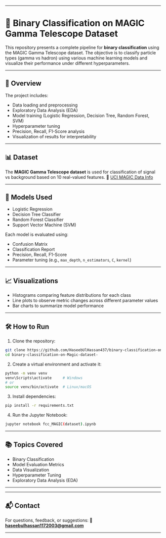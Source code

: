 
---

# 🎯 Binary Classification on MAGIC Gamma Telescope Dataset

This repository presents a complete pipeline for **binary classification** using the MAGIC Gamma Telescope dataset. The objective is to classify particle types (gamma vs hadron) using various machine learning models and visualize their performance under different hyperparameters.

---

## 📌 Overview

The project includes:

* Data loading and preprocessing
* Exploratory Data Analysis (EDA)
* Model training (Logistic Regression, Decision Tree, Random Forest, SVM)
* Hyperparameter tuning
* Precision, Recall, F1-Score analysis
* Visualization of results for interpretability

---

## 📊 Dataset

The **MAGIC Gamma Telescope dataset** is used for classification of signal vs background based on 10 real-valued features.
📁 [UCI MAGIC Data Info](https://archive.ics.uci.edu/ml/datasets/MAGIC+Gamma+Telescope)

---

## 🧠 Models Used

* Logistic Regression
* Decision Tree Classifier
* Random Forest Classifier
* Support Vector Machine (SVM)

Each model is evaluated using:

* Confusion Matrix
* Classification Report
* Precision, Recall, F1-Score
* Parameter tuning (e.g., `max_depth`, `n_estimators`, `C`, `kernel`)

---

## 📈 Visualizations

* Histograms comparing feature distributions for each class
* Line plots to observe metric changes across different parameter values
* Bar charts to summarize model performance

---

## 🛠️ How to Run

1. Clone the repository:

```bash
git clone https://github.com/HaseebUlHassan437/binary-classification-on-Magic-dataset-.git
cd binary-classification-on-Magic-dataset-
```

2. Create a virtual environment and activate it:

```bash
python -m venv venv
venv\Scripts\activate     # Windows
# or
source venv/bin/activate  # Linux/macOS
```

3. Install dependencies:

```bash
pip install -r requirements.txt
```

4. Run the Jupyter Notebook:

```bash
jupyter notebook fcc_MAGIC(dataset).ipynb
```

---

## 📚 Topics Covered

* Binary Classification
* Model Evaluation Metrics
* Data Visualization
* Hyperparameter Tuning
* Exploratory Data Analysis (EDA)

---


---

## 📬 Contact

For questions, feedback, or suggestions:
📧 **[haseebulhassan1172003@gmail.com](mailto:haseebulhassan1172003@gmail.com)**

---
